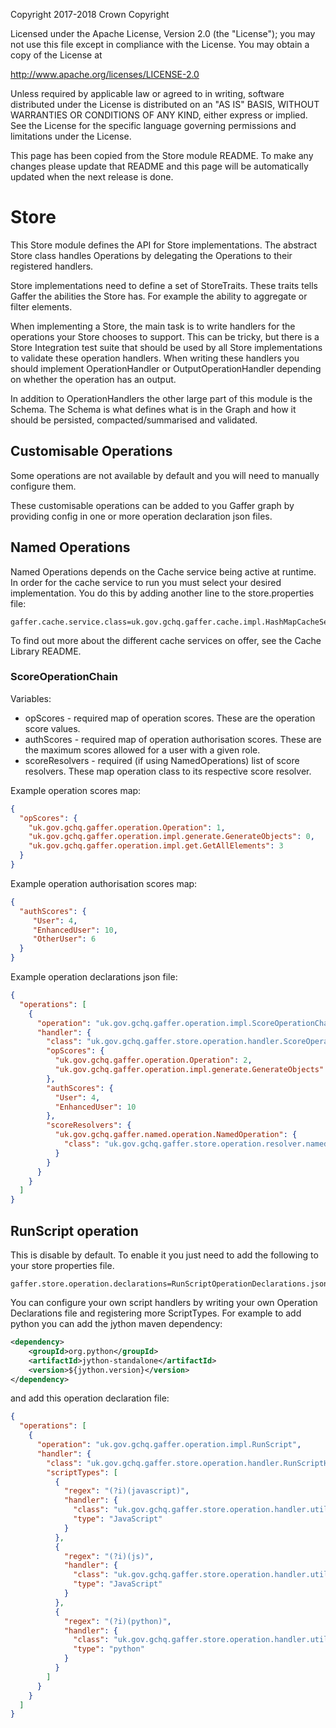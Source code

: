 Copyright 2017-2018 Crown Copyright

Licensed under the Apache License, Version 2.0 (the "License");
you may not use this file except in compliance with the License.
You may obtain a copy of the License at

  http://www.apache.org/licenses/LICENSE-2.0

Unless required by applicable law or agreed to in writing, software
distributed under the License is distributed on an "AS IS" BASIS,
WITHOUT WARRANTIES OR CONDITIONS OF ANY KIND, either express or implied.
See the License for the specific language governing permissions and
limitations under the License.

This page has been copied from the Store module README. To make any changes please update that README and this page will be automatically updated when the next release is done.


# Store

This Store module defines the API for Store implementations. The abstract Store class handles Operations by delegating the Operations to their registered handlers.

Store implementations need to define a set of StoreTraits. These traits tells Gaffer the abilities the Store has. For example the ability to aggregate or filter elements.

When implementing a Store, the main task is to write handlers for the operations your Store chooses to support. This can be tricky, but there is a Store Integration test suite that should be used by all Store implementations to validate these operation handlers. When writing these handlers you should implement OperationHandler or OutputOperationHandler depending on whether the operation has an output.

In addition to OperationHandlers the other large part of this module is the Schema. The Schema is what defines what is in the Graph and how it should be persisted, compacted/summarised and validated.


## Customisable Operations

Some operations are not available by default and you will need to manually configure them.

These customisable operations can be added to you Gaffer graph by providing config
in one or more operation declaration json files.

## Named Operations
Named Operations depends on the Cache service being active at runtime.
In order for the cache service to run you must select your desired
implementation. You do this by adding another line to the store.properties
file:
```
gaffer.cache.service.class=uk.gov.gchq.gaffer.cache.impl.HashMapCacheService
```

To find out more about the different cache services on offer, see the
Cache Library README.

### ScoreOperationChain

Variables:
- opScores - required map of operation scores. These are the operation score values.
- authScores - required map of operation authorisation scores. These are the maximum scores allowed for a user with a given role.
- scoreResolvers - required (if using NamedOperations) list of score resolvers. These map operation class to its respective score resolver.

Example operation scores map:

```json
{ 
  "opScores": {
    "uk.gov.gchq.gaffer.operation.Operation": 1,
    "uk.gov.gchq.gaffer.operation.impl.generate.GenerateObjects": 0,
    "uk.gov.gchq.gaffer.operation.impl.get.GetAllElements": 3
  }
}
```

Example operation authorisation scores map:

```json
{
  "authScores": {
     "User": 4,
     "EnhancedUser": 10,
     "OtherUser": 6
  }
}
```

Example operation declarations json file:

```json
{
  "operations": [
    {
      "operation": "uk.gov.gchq.gaffer.operation.impl.ScoreOperationChain",
      "handler": {
        "class": "uk.gov.gchq.gaffer.store.operation.handler.ScoreOperationChainHandler",
        "opScores": {
          "uk.gov.gchq.gaffer.operation.Operation": 2,
          "uk.gov.gchq.gaffer.operation.impl.generate.GenerateObjects": 0
        },
        "authScores": {
          "User": 4,
          "EnhancedUser": 10
        },
        "scoreResolvers": {
          "uk.gov.gchq.gaffer.named.operation.NamedOperation": {
            "class": "uk.gov.gchq.gaffer.store.operation.resolver.named.NamedOperationScoreResolver"
          }
        }
      }
    }
  ]
}
```

## RunScript operation
This is disable by default. To enable it you just need to add the following to your store properties file.
```
gaffer.store.operation.declarations=RunScriptOperationDeclarations.json
```

You can configure your own script handlers by writing your own Operation Declarations file and registering more ScriptTypes.
For example to add python you can add the jython maven dependency:
```xml
<dependency>
    <groupId>org.python</groupId>
    <artifactId>jython-standalone</artifactId>
    <version>${jython.version}</version>
</dependency>
```

and add this operation declaration file:

```json
{
  "operations": [
    {
      "operation": "uk.gov.gchq.gaffer.operation.impl.RunScript",
      "handler": {
        "class": "uk.gov.gchq.gaffer.store.operation.handler.RunScriptHandler",
        "scriptTypes": [
          {
            "regex": "(?i)(javascript)",
            "handler": {
              "class": "uk.gov.gchq.gaffer.store.operation.handler.util.RunScriptUsingScriptEngine",
              "type": "JavaScript"
            }
          },
          {
            "regex": "(?i)(js)",
            "handler": {
              "class": "uk.gov.gchq.gaffer.store.operation.handler.util.RunScriptUsingScriptEngine",
              "type": "JavaScript"
            }
          },
          {
            "regex": "(?i)(python)",
            "handler": {
              "class": "uk.gov.gchq.gaffer.store.operation.handler.util.RunScriptUsingScriptEngine",
              "type": "python"
            }
          }
        ]
      }
    }
  ]
}
```
